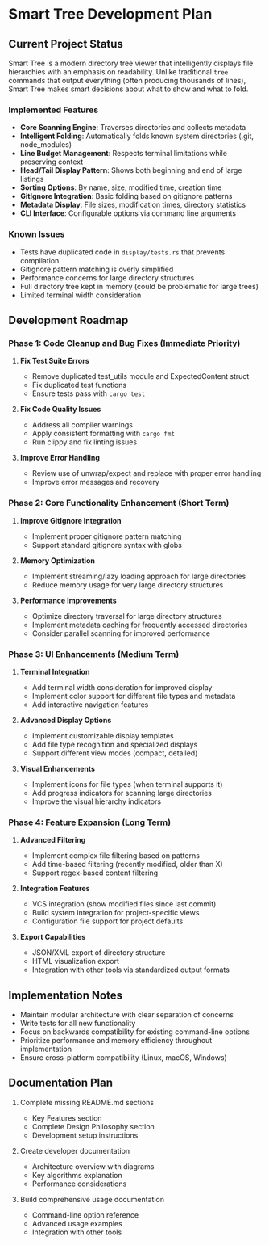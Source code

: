 # Smart Tree Development Plan

## Current Project Status

Smart Tree is a modern directory tree viewer that intelligently displays file hierarchies with an emphasis on readability. Unlike traditional `tree` commands that output everything (often producing thousands of lines), Smart Tree makes smart decisions about what to show and what to fold.

### Implemented Features

- **Core Scanning Engine**: Traverses directories and collects metadata
- **Intelligent Folding**: Automatically folds known system directories (.git, node_modules)
- **Line Budget Management**: Respects terminal limitations while preserving context
- **Head/Tail Display Pattern**: Shows both beginning and end of large listings
- **Sorting Options**: By name, size, modified time, creation time
- **GitIgnore Integration**: Basic folding based on gitignore patterns
- **Metadata Display**: File sizes, modification times, directory statistics
- **CLI Interface**: Configurable options via command line arguments

### Known Issues

- Tests have duplicated code in `display/tests.rs` that prevents compilation
- Gitignore pattern matching is overly simplified
- Performance concerns for large directory structures
- Full directory tree kept in memory (could be problematic for large trees)
- Limited terminal width consideration

## Development Roadmap

### Phase 1: Code Cleanup and Bug Fixes (Immediate Priority)

1. **Fix Test Suite Errors**
   - Remove duplicated test_utils module and ExpectedContent struct
   - Fix duplicated test functions
   - Ensure tests pass with `cargo test`

2. **Fix Code Quality Issues**
   - Address all compiler warnings
   - Apply consistent formatting with `cargo fmt`
   - Run clippy and fix linting issues

3. **Improve Error Handling**
   - Review use of unwrap/expect and replace with proper error handling
   - Improve error messages and recovery

### Phase 2: Core Functionality Enhancement (Short Term)

1. **Improve GitIgnore Integration**
   - Implement proper gitignore pattern matching
   - Support standard gitignore syntax with globs

2. **Memory Optimization**
   - Implement streaming/lazy loading approach for large directories
   - Reduce memory usage for very large directory structures

3. **Performance Improvements**
   - Optimize directory traversal for large directory structures
   - Implement metadata caching for frequently accessed directories
   - Consider parallel scanning for improved performance

### Phase 3: UI Enhancements (Medium Term)

1. **Terminal Integration**
   - Add terminal width consideration for improved display
   - Implement color support for different file types and metadata
   - Add interactive navigation features

2. **Advanced Display Options**
   - Implement customizable display templates
   - Add file type recognition and specialized displays
   - Support different view modes (compact, detailed)

3. **Visual Enhancements**
   - Implement icons for file types (when terminal supports it)
   - Add progress indicators for scanning large directories
   - Improve the visual hierarchy indicators

### Phase 4: Feature Expansion (Long Term)

1. **Advanced Filtering**
   - Implement complex file filtering based on patterns
   - Add time-based filtering (recently modified, older than X)
   - Support regex-based content filtering

2. **Integration Features**
   - VCS integration (show modified files since last commit)
   - Build system integration for project-specific views
   - Configuration file support for project defaults

3. **Export Capabilities**
   - JSON/XML export of directory structure
   - HTML visualization export
   - Integration with other tools via standardized output formats

## Implementation Notes

- Maintain modular architecture with clear separation of concerns
- Write tests for all new functionality
- Focus on backwards compatibility for existing command-line options
- Prioritize performance and memory efficiency throughout implementation
- Ensure cross-platform compatibility (Linux, macOS, Windows)

## Documentation Plan

1. Complete missing README.md sections
   - Key Features section
   - Complete Design Philosophy section
   - Development setup instructions

2. Create developer documentation
   - Architecture overview with diagrams
   - Key algorithms explanation
   - Performance considerations

3. Build comprehensive usage documentation
   - Command-line option reference
   - Advanced usage examples
   - Integration with other tools